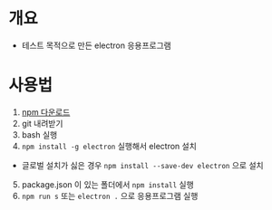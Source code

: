 # 개요

- 테스트 목적으로 만든 electron 응용프로그램

# 사용법

1. [npm 다운로드](https://nodejs.org/en/)
2. git 내려받기
3. bash 실행
4. `npm install -g electron` 실행해서 electron 설치

- 글로벌 설치가 싫은 경우 `npm install --save-dev electron` 으로 설치

5. package.json 이 있는 폴더에서 `npm install` 실행
6. `npm run s` 또는 `electron .` 으로 응용프로그램 실행
